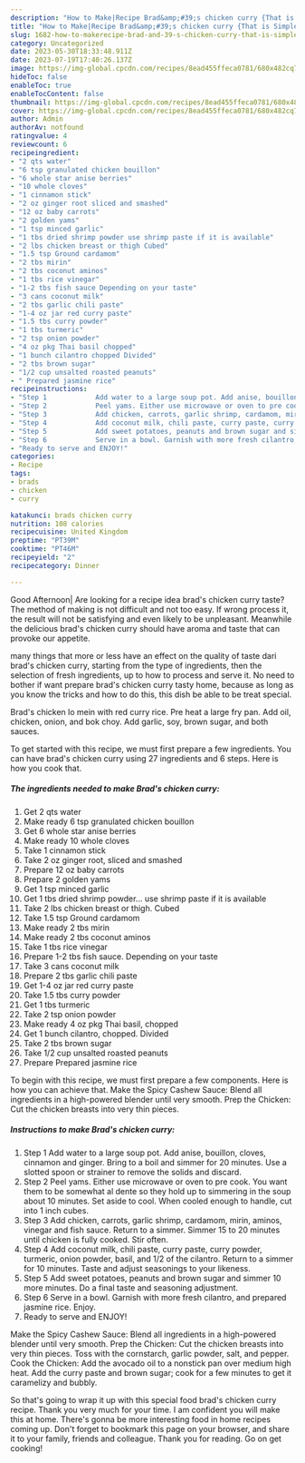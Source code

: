 ```yaml
---
description: "How to Make|Recipe Brad&amp;#39;s chicken curry {That is Simple"
title: "How to Make|Recipe Brad&amp;#39;s chicken curry {That is Simple"
slug: 1682-how-to-makerecipe-brad-and-39-s-chicken-curry-that-is-simple
category: Uncategorized
date: 2023-05-30T18:33:48.911Z
date: 2023-07-19T17:40:26.137Z
image: https://img-global.cpcdn.com/recipes/8ead455ffeca0781/680x482cq70/brads-chicken-curry-recipe-main-photo.jpg
hideToc: false
enableToc: true
enableTocContent: false
thumbnail: https://img-global.cpcdn.com/recipes/8ead455ffeca0781/680x482cq70/brads-chicken-curry-recipe-main-photo.jpg
cover: https://img-global.cpcdn.com/recipes/8ead455ffeca0781/680x482cq70/brads-chicken-curry-recipe-main-photo.jpg
author: Admin
authorAv: notfound
ratingvalue: 4
reviewcount: 6
recipeingredient:
- "2 qts water"
- "6 tsp granulated chicken bouillon"
- "6 whole star anise berries"
- "10 whole cloves"
- "1 cinnamon stick"
- "2 oz ginger root sliced and smashed"
- "12 oz baby carrots"
- "2 golden yams"
- "1 tsp minced garlic"
- "1 tbs dried shrimp powder use shrimp paste if it is available"
- "2 lbs chicken breast or thigh Cubed"
- "1.5 tsp Ground cardamom"
- "2 tbs mirin"
- "2 tbs coconut aminos"
- "1 tbs rice vinegar"
- "1-2 tbs fish sauce Depending on your taste"
- "3 cans coconut milk"
- "2 tbs garlic chili paste"
- "1-4 oz jar red curry paste"
- "1.5 tbs curry powder"
- "1 tbs turmeric"
- "2 tsp onion powder"
- "4 oz pkg Thai basil chopped"
- "1 bunch cilantro chopped Divided"
- "2 tbs brown sugar"
- "1/2 cup unsalted roasted peanuts"
- " Prepared jasmine rice"
recipeinstructions:
- "Step 1            Add water to a large soup pot. Add anise, bouillon, cloves, cinnamon and ginger. Bring to a boil and simmer for 20 minutes. Use a slotted spoon or strainer to remove the solids and discard."
- "Step 2            Peel yams. Either use microwave or oven to pre cook. You want them to be somewhat al dente so they hold up to simmering in the soup about 10 minutes. Set aside to cool. When cooled enough to handle, cut into 1 inch cubes."
- "Step 3            Add chicken, carrots, garlic shrimp, cardamom, mirin, aminos, vinegar and fish sauce. Return to a simmer. Simmer 15 to 20 minutes until chicken is fully cooked. Stir often."
- "Step 4            Add coconut milk, chili paste, curry paste, curry powder, turmeric, onion powder, basil, and 1/2 of the cilantro. Return to a simmer for 10 minutes. Taste and adjust seasonings to your likeness."
- "Step 5            Add sweet potatoes, peanuts and brown sugar and simmer 10 more minutes. Do a final taste and seasoning adjustment."
- "Step 6            Serve in a bowl. Garnish with more fresh cilantro, and prepared jasmine rice. Enjoy."
- "Ready to serve and ENJOY!"
categories:
- Recipe
tags:
- brads
- chicken
- curry

katakunci: brads chicken curry 
nutrition: 108 calories
recipecuisine: United Kingdom
preptime: "PT39M"
cooktime: "PT46M"
recipeyield: "2"
recipecategory: Dinner

---
```



Good Afternoon| Are looking for a recipe idea brad&#39;s chicken curry taste? The method of making is not difficult and not too easy. If wrong process it, the result will not be satisfying and even likely to be unpleasant. Meanwhile the delicious brad&#39;s chicken curry should have aroma and taste that can provoke our appetite.






many things that more or less have an effect on the quality of taste dari brad&#39;s chicken curry, starting from the type of ingredients, then the selection of fresh ingredients, up to how to process and serve it. No need to bother if want prepare brad&#39;s chicken curry tasty home, because as long as you know the tricks and how to do this, this dish be able to be treat special.


Brad&#39;s chicken lo mein with red curry rice. Pre heat a large fry pan. Add oil, chicken, onion, and bok choy. Add garlic, soy, brown sugar, and both sauces.


To get started with this recipe, we must first prepare a few ingredients. You can have brad&#39;s chicken curry using 27 ingredients and 6 steps. Here is how you cook that.

<!--inarticleads1-->

##### The ingredients needed to make Brad&#39;s chicken curry:

1. Get 2 qts water
1. Make ready 6 tsp granulated chicken bouillon
1. Get 6 whole star anise berries
1. Make ready 10 whole cloves
1. Take 1 cinnamon stick
1. Take 2 oz ginger root, sliced and smashed
1. Prepare 12 oz baby carrots
1. Prepare 2 golden yams
1. Get 1 tsp minced garlic
1. Get 1 tbs dried shrimp powder... use shrimp paste if it is available
1. Take 2 lbs chicken breast or thigh. Cubed
1. Take 1.5 tsp Ground cardamom
1. Make ready 2 tbs mirin
1. Make ready 2 tbs coconut aminos
1. Take 1 tbs rice vinegar
1. Prepare 1-2 tbs fish sauce. Depending on your taste
1. Take 3 cans coconut milk
1. Prepare 2 tbs garlic chili paste
1. Get 1-4 oz jar red curry paste
1. Take 1.5 tbs curry powder
1. Get 1 tbs turmeric
1. Take 2 tsp onion powder
1. Make ready 4 oz pkg Thai basil, chopped
1. Get 1 bunch cilantro, chopped. Divided
1. Take 2 tbs brown sugar
1. Take 1/2 cup unsalted roasted peanuts
1. Prepare  Prepared jasmine rice


To begin with this recipe, we must first prepare a few components. Here is how you can achieve that. Make the Spicy Cashew Sauce: Blend all ingredients in a high-powered blender until very smooth. Prep the Chicken: Cut the chicken breasts into very thin pieces. 

<!--inarticleads2-->

##### Instructions to make Brad&#39;s chicken curry:

1. Step 1            Add water to a large soup pot. Add anise, bouillon, cloves, cinnamon and ginger. Bring to a boil and simmer for 20 minutes. Use a slotted spoon or strainer to remove the solids and discard.
1. Step 2            Peel yams. Either use microwave or oven to pre cook. You want them to be somewhat al dente so they hold up to simmering in the soup about 10 minutes. Set aside to cool. When cooled enough to handle, cut into 1 inch cubes.
1. Step 3            Add chicken, carrots, garlic shrimp, cardamom, mirin, aminos, vinegar and fish sauce. Return to a simmer. Simmer 15 to 20 minutes until chicken is fully cooked. Stir often.
1. Step 4            Add coconut milk, chili paste, curry paste, curry powder, turmeric, onion powder, basil, and 1/2 of the cilantro. Return to a simmer for 10 minutes. Taste and adjust seasonings to your likeness.
1. Step 5            Add sweet potatoes, peanuts and brown sugar and simmer 10 more minutes. Do a final taste and seasoning adjustment.
1. Step 6            Serve in a bowl. Garnish with more fresh cilantro, and prepared jasmine rice. Enjoy.
1. Ready to serve and ENJOY!

Make the Spicy Cashew Sauce: Blend all ingredients in a high-powered blender until very smooth. Prep the Chicken: Cut the chicken breasts into very thin pieces. Toss with the cornstarch, garlic powder, salt, and pepper. Cook the Chicken: Add the avocado oil to a nonstick pan over medium high heat. Add the curry paste and brown sugar; cook for a few minutes to get it caramelizy and bubbly. 

So that's going to wrap it up with this special food brad&#39;s chicken curry recipe. Thank you very much for your time. I am confident you will make this at home. There's gonna be more interesting food in home recipes coming up. Don't forget to bookmark this page on your browser, and share it to your family, friends and colleague. Thank you for reading. Go on get cooking!

